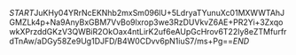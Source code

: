 $START$JuKHy04YRrNcEKNhb2mxSm096lU+5LdryaTYunuXc01MXWWTAhJGMZLk4p+Na9AnyBxGBM7VvBo9lxrop3we3RzDUVkvZ6AE+PR2Yi+3ZxqowkXPrzddGKzV3QWBiR2OkOax4ntLirK2uf6eAUpGcHrov6T22Iy8eZTMfurfrdTnAw/aDGy58Ze9Ug1DJFD/B4W0CDvv6pN1iuS7/ms+Pg==$END$